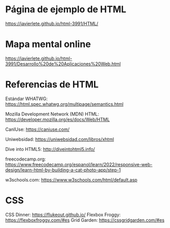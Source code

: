 # Página de ejemplo de HTML

https://javierlete.github.io/html-3991/HTML/

# Mapa mental online

https://javierlete.github.io/html-3991/Desarrollo%20de%20Aplicaciones%20Web.html

# Referencias de HTML

Estándar WHATWG: https://html.spec.whatwg.org/multipage/semantics.html

Mozilla Development Network (MDN) HTML: https://developer.mozilla.org/es/docs/Web/HTML

CanIUse: https://caniuse.com/

Uniwebsidad: https://uniwebsidad.com/libros/xhtml

Dive into HTML5: http://diveintohtml5.info/

freecodecamp.org: https://www.freecodecamp.org/espanol/learn/2022/responsive-web-design/learn-html-by-building-a-cat-photo-app/step-1

w3schools.com: https://www.w3schools.com/html/default.asp

# CSS

CSS Dinner: https://flukeout.github.io/
Flexbox Froggy: https://flexboxfroggy.com/#es
Grid Garden: https://cssgridgarden.com/#es

